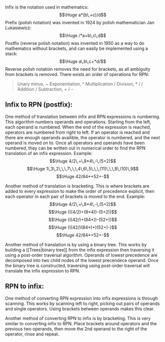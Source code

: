 Infix is the notation used in mathematics:
$$\Huge a*(b\,+c)/d$$
Prefix (polish notation) was invented in 1924 by polish mathematician Jan Lukasiewicz:
$$\Huge /*a+b\,c\,d$$
Postfix (reverse polish notation) was invented in 1950 as a way to do mathematics without brackets, and can easily be implemented using a stack:
$$\Huge a\,b\,c+*d/$$
Reverse polish notation removes the need for brackets, as all ambiguity from brackets is removed. There exists an order of operations for RPN:
> Unary minus, ~
> Exponentiation, ^
> Multiplication / Division, * / /
> Addition / Subtraction, + / -

## Infix to RPN (postfix):

One method of translation between infix and RPN expressions is numbering. This algorithm numbers operands and operations. Starting from the left, each operand is numbered. When the end of the expression is reached, operators are numbered from right to left. If an operator is reached and there are enough operands availible, the operator is numbered, and the next operand is moved on to. Once all operators and operands have been numbered, they can be written out in numerical order to find the RPN translation of an infix expression. Example:
$$\Huge 4/2\,+\,8*4\,-\,(5+2)$$
$$\Huge 1\,3\,2\,\,\,7\,\,\,4\,6\,5\,\,\,(11)\,\,\,8\,(10)\,9$$
$$\Huge 42/84*+52+-$$

Another method of translation is bracketing. This is where brackets are added to every expression to make the order of precedence explicit, then each operator in each pair of brackets is moved to the end. Example:
$$\Huge 4/2\,+\,8*4\,-\,(5+2)$$
$$\Huge (((4/2)+(8*4))-(5+2))$$
$$\Huge (((42/)+(84*))-(52+))$$
$$\Huge (((42/)(84*)+)(52+)-)$$
$$\Huge 42/84*+52+-$$

Another method of translation is by using a binary tree. This works by building a [[Trees|binary tree]] from the infix expression then traversing it using a post-order traversal algorithm. Operands of lowest precedence are decomposed into two child nodes of the lowest precendece operand. Once the binary tree is constructed, traversing using post-order traversal will translate the infix expression to RPN.


## RPN to infix:

One method of converting RPN expression into infix expressions is through scanning. This works by scanning left to right, picking out pairs of operands and single operators. Using brackets between operands makes this clear.

Another method of converting RPN to infix is by bracketing. This is very similar to converting infix to RPN. Place brackets around operators and the previous two operands, then move the 2nd operand to the right of the operator, rinse and repeat.